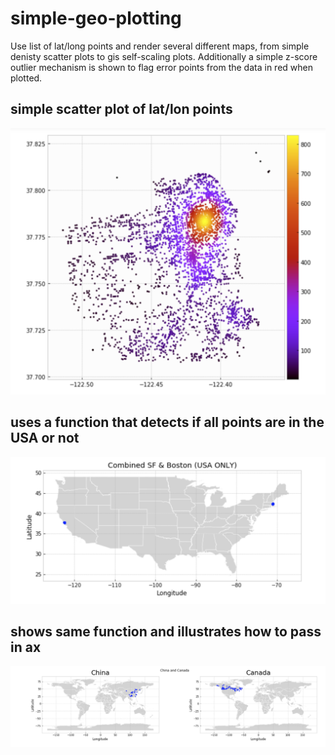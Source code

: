 # simple-geo-plotting

Use list of lat/long points and render several different maps, from simple denisty scatter plots to gis self-scaling plots. Additionally a simple z-score outlier mechanism is shown to flag error points from the data in red when plotted.

## simple scatter plot of lat/lon points

![scatter plot](https://github.com/darenr/simple-geo-plotting/blob/master/assets/Screen%20Shot%202019-07-04%20at%205.03.42%20PM.png?raw=true)

## uses a function that detects if all points are in the USA or not

![USA Only](https://github.com/darenr/simple-geo-plotting/blob/master/assets/Screen%20Shot%202019-07-04%20at%205.04.33%20PM.png?raw=true)

## shows same function and illustrates how to pass in ax

![Side By Side World Plot](https://github.com/darenr/simple-geo-plotting/blob/master/assets/Screen%20Shot%202019-07-04%20at%205.05.29%20PM.png?raw=true)
